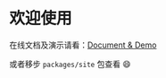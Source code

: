 # 欢迎使用

在线文档及演示请看：[Document & Demo](https://0604hx.github.io/grid-form/)

或者移步 `packages/site` 包查看 😄
